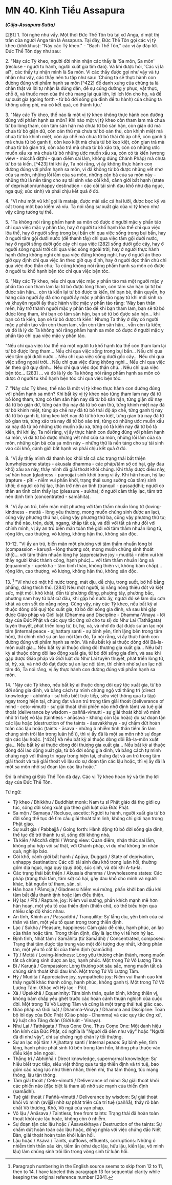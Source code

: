 # MN 40. Kinh Tiểu Assapura
***(Cūḷa-Assapura Sutta)***

[281] 1\. Tôi nghe như vầy. Một thời Đức Thế Tôn trú tại xứ Anga, ở một thị trấn của người Anga tên là Assapura. Tại đây, Đức Thế Tôn gọi các vị tỳ kheo (bhikkhus): "Này các Tỳ kheo." - "Bạch Thế Tôn," các vị ấy đáp lời. Đức Thế Tôn dạy như sau:

2\. "Này các Tỳ kheo, người đời nhìn nhận các thầy là 'Sa môn, Sa môn' (recluse - người tu hành, người xuất gia tìm đạo). Và khi được hỏi, 'Các vị là ai?', các thầy tự nhận mình là Sa môn. Vì các thầy được gọi như vậy và tự nhận như vậy, các thầy nên tu tập như sau: 'Chúng ta sẽ thực hành con đường đúng với phẩm hạnh sa môn [^422] để danh xưng của chúng ta là chân thật và lời tự nhận là đúng đắn, để sự cúng dường y phục, vật thực, chỗ ở, và thuốc men của thí chủ mang lại quả lớn, lợi ích lớn cho họ, và để sự xuất gia (going forth - từ bỏ đời sống gia đình để tu hành) của chúng ta không uổng phí, mà có kết quả, có thành tựu.'

3\. "Này các Tỳ kheo, thế nào là một vị tỳ kheo không thực hành con đường đúng với phẩm hạnh sa môn? Khi nào một vị tỳ kheo còn tham lam mà chưa từ bỏ lòng tham, còn tâm sân hận mà chưa từ bỏ sân hận, còn giận dữ mà chưa từ bỏ giận dữ, còn oán thù mà chưa từ bỏ oán thù, còn khinh miệt mà chưa từ bỏ khinh miệt, còn áp chế mà chưa từ bỏ thái độ áp chế, còn ganh tị mà chưa từ bỏ ganh tị, còn keo kiệt mà chưa từ bỏ keo kiệt, còn gian trá mà chưa từ bỏ gian trá, còn xảo trá mà chưa từ bỏ xảo trá, còn có những ước muốn xấu xa mà chưa từ bỏ những ước muốn xấu xa, còn có tà kiến (wrong view - micchā diṭṭhi - quan điểm sai lầm, không đúng Chánh Pháp) mà chưa từ bỏ tà kiến, [^423] thì khi ấy, Ta nói rằng, vị ấy không thực hành con đường đúng với phẩm hạnh sa môn, vì đã không từ bỏ được những vết nhơ của sa môn, những lỗi lầm của sa môn, những cặn bã của sa môn này – những thứ là nền tảng cho sự tái sinh vào cõi khổ, cảnh giới bất hạnh (state of deprivation/unhappy destination - các cõi tái sinh đau khổ như địa ngục, ngạ quỷ, súc sinh) và phải chịu kết quả ở đó.

4\. "Ví như một vũ khí gọi là mataja, được mài sắc cả hai lưỡi, được bọc kỹ và cất trong một bao kiếm vá víu. Ta nói rằng sự xuất gia của vị tỳ kheo như vậy cũng tương tự thế.

5\. "Ta không nói rằng phẩm hạnh sa môn có được ở người mặc y phấn tảo chỉ qua việc mặc y phấn tảo, hay ở người tu khổ hạnh lõa thể chỉ qua việc lõa thể, hay ở người sống trong bụi bẩn chỉ qua việc sống trong bụi bẩn, hay ở người tắm gội dưới nước (để thanh tẩy) chỉ qua việc tắm gội dưới nước, hay ở người sống dưới gốc cây chỉ qua việc [282] sống dưới gốc cây, hay ở người sống ngoài trời chỉ qua việc sống ngoài trời, hay ở người thực hành hạnh đứng không nghỉ chỉ qua việc đứng không nghỉ, hay ở người ăn theo giờ quy định chỉ qua việc ăn theo giờ quy định, hay ở người đọc thần chú chỉ qua việc đọc thần chú; Ta cũng không nói rằng phẩm hạnh sa môn có được ở người tu khổ hạnh bện tóc chỉ qua việc bện tóc.

6\. "Này các Tỳ kheo, nếu chỉ qua việc mặc y phấn tảo mà một người mặc y phấn tảo còn tham lam lại từ bỏ được lòng tham, còn tâm sân hận lại từ bỏ được sân hận... còn tà kiến lại từ bỏ được tà kiến, thì bạn bè, thân quyến, họ hàng của người ấy đã cho người ấy mặc y phấn tảo ngay từ khi mới sinh ra và khuyên người ấy thực hành việc mặc y phấn tảo rằng: 'Này bạn thân mến, hãy trở thành người mặc y phấn tảo để khi bạn tham lam, bạn sẽ từ bỏ được lòng tham, khi bạn có tâm sân hận, bạn sẽ từ bỏ được sân hận... khi bạn có tà kiến, bạn sẽ từ bỏ được tà kiến.' Nhưng Ta thấy ở đây có người mặc y phấn tảo vẫn còn tham lam, vẫn còn tâm sân hận... vẫn còn tà kiến; và đó là lý do Ta không nói rằng phẩm hạnh sa môn có được ở người mặc y phấn tảo chỉ qua việc mặc y phấn tảo.

"Nếu chỉ qua việc lõa thể mà một người tu khổ hạnh lõa thể còn tham lam lại từ bỏ được lòng tham... Nếu chỉ qua việc sống trong bụi bẩn... Nếu chỉ qua việc tắm gội dưới nước... Nếu chỉ qua việc sống dưới gốc cây... Nếu chỉ qua việc sống ngoài trời... Nếu chỉ qua việc đứng không nghỉ... Nếu chỉ qua việc ăn theo giờ quy định... Nếu chỉ qua việc đọc thần chú... Nếu chỉ qua việc bện tóc... [283] ... và đó là lý do Ta không nói rằng phẩm hạnh sa môn có được ở người tu khổ hạnh bện tóc chỉ qua việc bện tóc.

7\. "Này các Tỳ kheo, thế nào là một vị tỳ kheo thực hành con đường đúng với phẩm hạnh sa môn? Khi bất kỳ vị tỳ kheo nào từng tham lam nay đã từ bỏ lòng tham, từng có tâm sân hận nay đã từ bỏ sân hận, từng giận dữ nay đã từ bỏ giận dữ, từng oán thù nay đã từ bỏ oán thù, từng khinh miệt nay đã từ bỏ khinh miệt, từng áp chế nay đã từ bỏ thái độ áp chế, từng ganh tị nay đã từ bỏ ganh tị, từng keo kiệt nay đã từ bỏ keo kiệt, từng gian trá nay đã từ bỏ gian trá, từng xảo trá nay đã từ bỏ xảo trá, từng có những ước muốn xấu xa nay đã từ bỏ những ước muốn xấu xa, từng có tà kiến nay đã từ bỏ tà kiến, thì khi ấy, Ta nói rằng, vị ấy thực hành con đường đúng với phẩm hạnh sa môn, vì đã từ bỏ được những vết nhơ của sa môn, những lỗi lầm của sa môn, những cặn bã của sa môn này – những thứ là nền tảng cho sự tái sinh vào cõi khổ, cảnh giới bất hạnh và phải chịu kết quả ở đó.

8\. "Vị ấy thấy mình đã thanh lọc khỏi tất cả các trạng thái bất thiện (unwholesome states - akusala dhamma - các pháp/tâm sở có hại, gây đau khổ) xấu xa này, thấy mình đã giải thoát khỏi chúng. Khi thấy được điều này, sự hân hoan (gladness - pāmojja) sinh khởi trong vị ấy. Khi hân hoan, hỷ lạc (rapture - pīti - niềm vui phấn khởi, trạng thái sung sướng của tâm) sinh khởi; ở người có hỷ lạc, thân trở nên an tĩnh (tranquil - passaddhi); người có thân an tĩnh cảm thấy lạc (pleasure - sukha); ở người cảm thấy lạc, tâm trở nên định tĩnh (concentrated - samāhita).

9\. "Vị ấy an trú, biến mãn một phương với tâm thấm nhuần lòng từ (loving-kindness - mettā - lòng yêu thương, mong muốn chúng sinh được an lạc), cũng vậy phương thứ hai, cũng vậy phương thứ ba, cũng vậy phương thứ tư; như thế nào, trên, dưới, ngang, khắp tất cả, và đối với tất cả như đối với chính mình, vị ấy an trú biến mãn toàn thế giới với tâm thấm nhuần lòng từ, rộng lớn, cao thượng, vô lượng, không hận thù, không sân độc.

10-12\. "Vị ấy an trú, biến mãn một phương với tâm thấm nhuần lòng bi (compassion - karuṇā - lòng thương xót, mong muốn chúng sinh thoát khổ)... với tâm thấm nhuần lòng hỷ (appreciative joy - muditā - niềm vui khi thấy người khác thành công, hạnh phúc)... với tâm thấm nhuần lòng xả (equanimity - upekkhā - tâm bình thản, không thiên vị, không bám chấp)... rộng lớn, cao thượng, vô lượng, không hận thù, không sân độc.

13\. [^Note1] "Ví như có một hồ nước trong, mát dịu, dễ chịu, trong suốt, bờ hồ bằng phẳng, đáng thích thú. [284] Nếu một người, bị nắng nóng thiêu đốt và kiệt sức, mệt mỏi, khô khát, đến từ phương đông, phương tây, phương bắc, phương nam hay từ bất cứ đâu, khi gặp hồ nước ấy, người đó sẽ làm dịu cơn khát và cơn sốt do nắng nóng. Cũng vậy, này các Tỳ kheo, nếu bất kỳ ai thuộc dòng dõi quý tộc xuất gia, từ bỏ đời sống gia đình, và sau khi gặp được Giáo pháp và Giới luật (Dhamma and Discipline - Dhamma-Vinaya - lời dạy của Đức Phật và các quy tắc ứng xử cho tu sĩ) do Như Lai (Tathāgata) tuyên thuyết, phát triển lòng từ, bi, hỷ, xả, và nhờ đó đạt được sự an lạc nội tâm (internal peace - ajjhattaṃ santi - sự bình yên, tĩnh lặng bên trong tâm hồn), thì chính nhờ sự an lạc nội tâm đó, Ta nói rằng, vị ấy thực hành con đường đúng với phẩm hạnh sa môn. Và nếu bất kỳ ai thuộc dòng dõi Bà-la-môn xuất gia... Nếu bất kỳ ai thuộc dòng dõi thương gia xuất gia... Nếu bất kỳ ai thuộc dòng dõi lao động xuất gia, từ bỏ đời sống gia đình, và sau khi gặp được Giáo pháp và Giới luật do Như Lai tuyên thuyết, phát triển lòng từ, bi, hỷ, xả, và nhờ đó đạt được sự an lạc nội tâm, thì chính nhờ sự an lạc nội tâm đó, Ta nói rằng, vị ấy thực hành con đường đúng với phẩm hạnh sa môn.

14\. "Này các Tỳ kheo, nếu bất kỳ ai thuộc dòng dõi quý tộc xuất gia, từ bỏ đời sống gia đình, và bằng cách tự mình chứng ngộ với thắng trí (direct knowledge - abhiññā - sự hiểu biết trực tiếp, siêu việt thông qua tu tập) ngay trong hiện tại, chứng đạt và an trú trong tâm giải thoát (deliverance of mind - ceto-vimutti - sự giải thoát khỏi phiền não nhờ định tâm) và tuệ giải thoát (deliverance by wisdom - paññā-vimutti - sự giải thoát khỏi vô minh nhờ trí tuệ) vô lậu (taintless - anāsava - không còn lậu hoặc) do sự đoạn tận các lậu hoặc (destruction of the taints - āsavakkhaya - sự chấm dứt hoàn toàn các lậu hoặc (taints - āsava - những ô nhiễm tinh thần tiềm ẩn làm chúng sinh trôi lăn trong luân hồi)), thì vị ấy đã là một sa môn nhờ sự đoạn tận các lậu hoặc. [^424] Và nếu bất kỳ ai thuộc dòng dõi Bà-la-môn xuất gia... Nếu bất kỳ ai thuộc dòng dõi thương gia xuất gia... Nếu bất kỳ ai thuộc dòng dõi lao động xuất gia, từ bỏ đời sống gia đình, và bằng cách tự mình chứng ngộ với thắng trí ngay trong hiện tại, chứng đạt và an trú trong tâm giải thoát và tuệ giải thoát vô lậu do sự đoạn tận các lậu hoặc, thì vị ấy đã là một sa môn nhờ sự đoạn tận các lậu hoặc."

Đó là những gì Đức Thế Tôn đã dạy. Các vị Tỳ kheo hoan hỷ và tín thọ lời dạy của Đức Thế Tôn.

<!--pg-->
Từ ngữ:
- Tỳ kheo / Bhikkhu / Buddhist monk: Nam tu sĩ Phật giáo đã thọ giới cụ túc, sống đời sống xuất gia theo giới luật của Đức Phật.
- Sa môn / Samaṇa / Recluse, ascetic: Người tu hành, người xuất gia từ bỏ đời sống thế tục để tìm cầu giải thoát tâm linh, không chỉ giới hạn trong Phật giáo.
- Sự xuất gia / Pabbajjā / Going forth: Hành động từ bỏ đời sống gia đình, thế tục để trở thành tu sĩ, sống đời không nhà.
- Tà kiến / Micchā diṭṭhi / Wrong view: Quan điểm, nhận thức sai lầm, không phù hợp với sự thật, với Chánh pháp, ví dụ như không tin nhân quả, nghiệp báo.
- Cõi khổ, cảnh giới bất hạnh / Apāya, Duggati / State of deprivation, unhappy destination: Các cõi tái sinh đau khổ trong luân hồi, thường gồm địa ngục, ngạ quỷ (quỷ đói), súc sinh, và đôi khi A-tu-la.
- Các trạng thái bất thiện / Akusala dhamma / Unwholesome states: Các pháp (trạng thái tâm, tâm sở) có hại, gây đau khổ cho mình và người khác, bắt nguồn từ tham, sân, si.
- Hân hoan / Pāmojja / Gladness: Niềm vui mừng, phấn khởi ban đầu khi tâm bắt đầu thanh tịnh hoặc làm điều thiện.
- Hỷ lạc / Pīti / Rapture, joy: Niềm vui sướng, phấn khích mạnh mẽ hơn hân hoan, một yếu tố của thiền định (thiền chi), có thể biểu hiện qua nhiều cấp độ khác nhau.
- An tĩnh, Khinh an / Passaddhi / Tranquility: Sự lắng dịu, yên bình của cả thân và tâm, một yếu tố quan trọng trong thiền định.
- Lạc / Sukha / Pleasure, happiness: Cảm giác dễ chịu, hạnh phúc, an lạc của thân hoặc tâm. Trong thiền định, đây là lạc thọ vi tế hơn hỷ lạc.
- Định tĩnh, Nhất tâm / Samāhita (từ Samādhi) / Concentrated, composed: Trạng thái tâm được tập trung vào một đối tượng duy nhất, không phân tán, một yếu tố cốt lõi của thiền định (samādhi).
- Từ / Mettā / Loving-kindness: Lòng yêu thương chân thành, mong muốn tất cả chúng sinh được an lạc, hạnh phúc. Một trong Tứ Vô Lượng Tâm.
- Bi / Karuṇā / Compassion: Lòng thương xót sâu sắc, mong muốn tất cả chúng sinh thoát khỏi đau khổ. Một trong Tứ Vô Lượng Tâm.
- Hỷ / Muditā / Appreciative joy, sympathetic joy: Niềm vui thanh cao khi thấy người khác thành công, hạnh phúc, không ganh tị. Một trong Tứ Vô Lượng Tâm. (Khác với Hỷ lạc - Pīti).
- Xả / Upekkhā / Equanimity: Tâm bình thản, quân bình, không thiên vị, không bám chấp yêu ghét trước các hoàn cảnh thuận nghịch của cuộc đời. Một trong Tứ Vô Lượng Tâm và cũng là một trạng thái tuệ giác cao.
- Giáo pháp và Giới luật / Dhamma-Vinaya / Dhamma and Discipline: Toàn bộ lời dạy của Đức Phật (Giáo pháp - Dhamma) và các quy tắc ứng xử, kỷ luật cho Tăng đoàn (Giới luật - Vinaya).
- Như Lai / Tathāgata / Thus Gone One, Thus Come One: Một danh hiệu tôn kính của Đức Phật, có nghĩa là "Người đã đến như vậy" hoặc "Người đã đi như vậy", chỉ sự chứng ngộ chân lý tối thượng.
- Sự an lạc nội tâm / Ajjhattaṃ santi / Internal peace: Sự bình yên, tĩnh lặng, hạnh phúc phát sinh từ bên trong tâm hồn, không phụ thuộc vào điều kiện bên ngoài.
- Thắng trí / Abhiññā / Direct knowledge, supernormal knowledge: Sự hiểu biết trực tiếp, siêu việt thông qua tu tập thiền định và trí tuệ, bao gồm các năng lực như thiên nhãn, thiên nhĩ, tha tâm thông, túc mạng thông, lậu tận thông.
- Tâm giải thoát / Ceto-vimutti / Deliverance of mind: Sự giải thoát khỏi các phiền não (đặc biệt là tham ái) nhờ sức mạnh của thiền định (samādhi).
- Tuệ giải thoát / Paññā-vimutti / Deliverance by wisdom: Sự giải thoát khỏi vô minh (avijjā) nhờ sự phát triển của trí tuệ (paññā), thấy rõ bản chất Vô thường, Khổ, Vô ngã của vạn pháp.
- Vô lậu / Anāsava / Taintless, free from taints: Trạng thái đã hoàn toàn thoát khỏi các lậu hoặc, không còn ô nhiễm.
- Sự đoạn tận các lậu hoặc / Āsavakkhaya / Destruction of the taints: Sự chấm dứt hoàn toàn các lậu hoặc, đồng nghĩa với việc chứng đắc Niết Bàn, giải thoát hoàn toàn khỏi luân hồi.
- Lậu hoặc / Āsava / Taints, outflows, effluents, corruptions: Những ô nhiễm tinh thần sâu kín, tiềm ẩn (như dục lậu, hữu lậu, kiến lậu, vô minh lậu) làm chúng sinh trôi lăn trong vòng sinh tử luân hồi.

[^Note1]: Paragraph numbering in the English source seems to skip from 12 to 11, then to 14\. I have labeled this paragraph 13 for sequential clarity while keeping the original reference number [284].